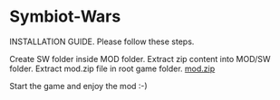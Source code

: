 # Symbiot-Wars

INSTALLATION GUIDE. Please follow these steps.

Create SW folder inside MOD folder.
Extract zip content into MOD/SW folder.
Extract mod.zip file in root game folder. [mod.zip](https://github.com/Luxor70/Symbiot-Wars/files/13265467/mod.zip)

Start the game and enjoy the mod :-)
